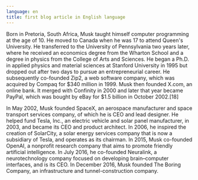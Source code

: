 ```yaml
---
language: en
title: first blog article in English language
---
```

Born in Pretoria, South Africa, Musk taught himself computer programming at the age of 10. He moved to Canada when he was 17 to attend Queen's University. He transferred to the University of Pennsylvania two years later, where he received an economics degree from the Wharton School and a degree in physics from the College of Arts and Sciences. He began a Ph.D. in applied physics and material sciences at Stanford University in 1995 but dropped out after two days to pursue an entrepreneurial career. He subsequently co-founded Zip2, a web software company, which was acquired by Compaq for $340 million in 1999. Musk then founded X.com, an online bank. It merged with Confinity in 2000 and later that year became PayPal, which was bought by eBay for $1.5 billion in October 2002.[18]

In May 2002, Musk founded SpaceX, an aerospace manufacturer and space transport services company, of which he is CEO and lead designer. He helped fund Tesla, Inc., an electric vehicle and solar panel manufacturer, in 2003, and became its CEO and product architect. In 2006, he inspired the creation of SolarCity, a solar energy services company that is now a subsidiary of Tesla, and operates as its chairman. In 2015, Musk co-founded OpenAI, a nonprofit research company that aims to promote friendly artificial intelligence. In July 2016, he co-founded Neuralink, a neurotechnology company focused on developing brain–computer interfaces, and is its CEO. In December 2016, Musk founded The Boring Company, an infrastructure and tunnel-construction company.
